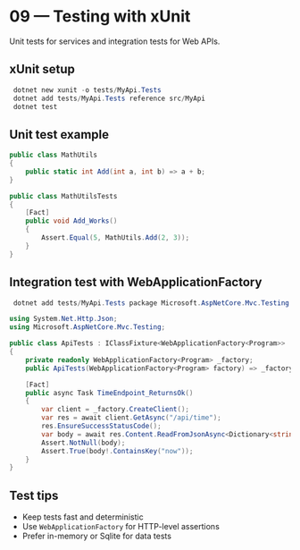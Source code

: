 # 09 — Testing with xUnit

Unit tests for services and integration tests for Web APIs.

## xUnit setup
```powershell
 dotnet new xunit -o tests/MyApi.Tests
 dotnet add tests/MyApi.Tests reference src/MyApi
 dotnet test
```

## Unit test example
```csharp
public class MathUtils
{
    public static int Add(int a, int b) => a + b;
}

public class MathUtilsTests
{
    [Fact]
    public void Add_Works()
    {
        Assert.Equal(5, MathUtils.Add(2, 3));
    }
}
```

## Integration test with WebApplicationFactory
```powershell
 dotnet add tests/MyApi.Tests package Microsoft.AspNetCore.Mvc.Testing
```

```csharp
using System.Net.Http.Json;
using Microsoft.AspNetCore.Mvc.Testing;

public class ApiTests : IClassFixture<WebApplicationFactory<Program>>
{
    private readonly WebApplicationFactory<Program> _factory;
    public ApiTests(WebApplicationFactory<Program> factory) => _factory = factory;

    [Fact]
    public async Task TimeEndpoint_ReturnsOk()
    {
        var client = _factory.CreateClient();
        var res = await client.GetAsync("/api/time");
        res.EnsureSuccessStatusCode();
        var body = await res.Content.ReadFromJsonAsync<Dictionary<string, string>>();
        Assert.NotNull(body);
        Assert.True(body!.ContainsKey("now"));
    }
}
```

## Test tips
- Keep tests fast and deterministic
- Use `WebApplicationFactory` for HTTP-level assertions
- Prefer in-memory or Sqlite for data tests
